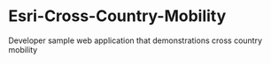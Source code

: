 # Esri-Cross-Country-Mobility
Developer sample web application that demonstrations cross country mobility
